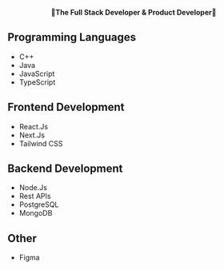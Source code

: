 <p align="center">
    <b> 🎇The Full Stack Developer & Product Developer🎇</b>
</p>


## Programming Languages
- C++
- Java
- JavaScript
- TypeScript 

## Frontend Development
- React.Js
- Next.Js
- Tailwind CSS


## Backend Development
- Node.Js
- Rest APIs
- PostgreSQL
- MongoDB

## Other
- Figma

